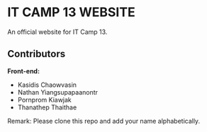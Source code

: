 # IT CAMP 13 WEBSITE
An official website for IT Camp 13.

## Contributors
<b>Front-end:</b>
- Kasidis Chaowvasin
- Nathan Yiangsupapaanontr
- Pornprom Kiawjak
- Thanathep Thaithae

Remark: Please clone this repo and add your name alphabetically.
